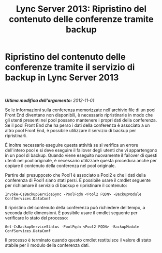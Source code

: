﻿---
title: "Lync Server 2013: Ripristino del contenuto delle conferenze tramite backup"
TOCTitle: Ripristino del contenuto delle conferenze tramite il servizio di backup
ms:assetid: 3e0f18ec-7319-4c07-a59b-2938e7787bc9
ms:mtpsurl: https://technet.microsoft.com/it-it/library/JJ688030(v=OCS.15)
ms:contentKeyID: 49887530
ms.date: 08/24/2015
mtps_version: v=OCS.15
ms.translationtype: HT
---

# Ripristino del contenuto delle conferenze tramite il servizio di backup in Lync Server 2013

 

_**Ultima modifica dell'argomento:** 2012-11-01_

Se le informazioni sulla conferenza memorizzate nell'archivio file di un pool Front End diventano non disponibili, è necessario ripristinarle in modo che gli utenti presenti nel pool possano mantenere i propri dati della conferenza. Se il pool Front End che ha perso i dati della conferenza è associato a un altro pool Front End, è possibile utilizzare il servizio di backup per ripristinarli.

È inoltre necessario eseguire questa attività se si verifica un errore dell'intero pool e si deve eseguire il failover degli utenti che vi appartengono in un pool di backup. Quando viene eseguito nuovamente il failover di questi utenti nel pool originale, è necessario utilizzare questa procedura anche per copiare il contenuto della conferenza nel pool originale.

Partire dal presupposto che Pool1 è associato a Pool2 e che i dati della conferenza di Pool1 siano stati persi. È possibile usare il cmdlet seguente per richiamare il servizio di backup e ripristinare il contenuto:

    Invoke-CsBackupServiceSync -PoolFqdn <Pool2 FQDN> -BackupModule ConfServices.DataConf

Il ripristino del contenuto della conferenza può richiedere del tempo, a seconda delle dimensioni. È possibile usare il cmdlet seguente per verificare lo stato del processo:

    Get-CsBackupServiceStatus -PoolFqdn <Pool2 FQDN> -BackupModule ConfServices.DataConf

Il processo è terminato quando questo cmdlet restituisce il valore di stato stabile per il modulo della conferenza dati.

